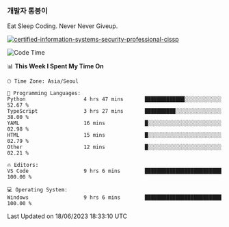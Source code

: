 ### 개발자 통붕이
Eat Sleep Coding.
Never Never Giveup.

[![certified-information-systems-security-professional-cissp](https://user-images.githubusercontent.com/44606727/157613689-acd84ec6-5f8f-4e79-89d9-a8d51f033634.png)](https://www.credly.com/badges/f394a010-85a0-450b-9136-8043af01d71c/public_url)

<!--START_SECTION:waka-->
![Code Time](http://img.shields.io/badge/Code%20Time-1%2C577%20hrs%2059%20mins-blue)

📊 **This Week I Spent My Time On** 

```text
🕑︎ Time Zone: Asia/Seoul

💬 Programming Languages: 
Python                   4 hrs 47 mins       █████████████░░░░░░░░░░░░   52.67 % 
TypeScript               3 hrs 27 mins       ██████████░░░░░░░░░░░░░░░   38.00 % 
YAML                     16 mins             █░░░░░░░░░░░░░░░░░░░░░░░░   02.98 % 
HTML                     15 mins             █░░░░░░░░░░░░░░░░░░░░░░░░   02.79 % 
Other                    12 mins             █░░░░░░░░░░░░░░░░░░░░░░░░   02.21 % 

🔥 Editors: 
VS Code                  9 hrs 6 mins        █████████████████████████   100.00 % 

💻 Operating System: 
Windows                  9 hrs 6 mins        █████████████████████████   100.00 % 
```


 Last Updated on 18/06/2023 18:33:10 UTC
<!--END_SECTION:waka-->
